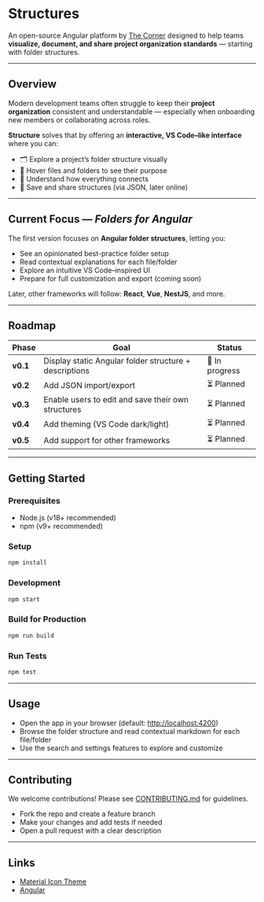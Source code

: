 # Structures

An open-source Angular platform by [The Corner](https://github.com/thecorner-inc) designed to help teams **visualize, document, and share project organization standards** — starting with folder structures.

---

## Overview

Modern development teams often struggle to keep their **project organization** consistent and understandable — especially when onboarding new members or collaborating across roles.

**Structure** solves that by offering an **interactive, VS Code–like interface** where you can:

- 🗂️ Explore a project’s folder structure visually  
- 💬 Hover files and folders to see their purpose  
- 🧭 Understand how everything connects  
- 💾 Save and share structures (via JSON, later online)  

---

## Current Focus — *Folders for Angular*

The first version focuses on **Angular folder structures**, letting you:

- See an opinionated best-practice folder setup  
- Read contextual explanations for each file/folder  
- Explore an intuitive VS Code–inspired UI  
- Prepare for full customization and export (coming soon)

Later, other frameworks will follow: **React**, **Vue**, **NestJS**, and more.

---

## Roadmap

| Phase    | Goal                                                   | Status        |
| -------- | ------------------------------------------------------ | ------------- |
| **v0.1** | Display static Angular folder structure + descriptions | 🚧 In progress |
| **v0.2** | Add JSON import/export                                 | ⏳ Planned     |
| **v0.3** | Enable users to edit and save their own structures     | ⏳ Planned     |
| **v0.4** | Add theming (VS Code dark/light)                       | ⏳ Planned     |
| **v0.5** | Add support for other frameworks                       | ⏳ Planned     |

---

## Getting Started

### Prerequisites
- Node.js (v18+ recommended)
- npm (v9+ recommended)

### Setup
```bash
npm install
```

### Development
```bash
npm start
```

### Build for Production
```bash
npm run build
```

### Run Tests
```bash
npm test
```

---

## Usage
- Open the app in your browser (default: [http://localhost:4200](http://localhost:4200))
- Browse the folder structure and read contextual markdown for each file/folder
- Use the search and settings features to explore and customize

---

## Contributing

We welcome contributions! Please see [CONTRIBUTING.md](CONTRIBUTING.md) for guidelines.

- Fork the repo and create a feature branch
- Make your changes and add tests if needed
- Open a pull request with a clear description


---

## Links
- [Material Icon Theme](https://github.com/material-extensions/vscode-material-icon-theme)
- [Angular](https://angular.io)
